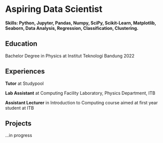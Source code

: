 # Aspiring Data Scientist
**Skills: Python, Jupyter, Pandas, Numpy, SciPy, Scikit-Learn, Matplotlib, Seaborn, Data Analysis, Regression, Classification, Clustering.**

## Education
Bachelor Degree in Physics at Institut Teknologi Bandung 2022

## Experiences
**Tutor** at Studypool

**Lab Assistant** at Computing Facility Laboratory, Physics Department, ITB

**Assistant Lecturer** in Introduction to Computing course aimed at first year student at ITB

## Projects
...in progress

